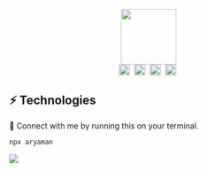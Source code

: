 <div align="center">
<img src="https://media.giphy.com/media/IeRdg7gLkfK1ly2mFU/giphy.gif" width="100"><br>
<a href="mailto:guptaaryaman22@gmail.com" target="blank"><img align="center" src="https://cdn.jsdelivr.net/npm/simple-icons@3.0.1/icons/gmail.svg" alt="Aryaman" height="20" width="20" /></a>&nbsp;
<a href="https://linkedin.com/in/ryaman" target="blank"><img align="center" src="https://cdn.jsdelivr.net/npm/simple-icons@3.0.1/icons/linkedin.svg" alt="ryaman" height="20" width="20" /></a>&nbsp;
<a href="https://twitter.com/_ryaman" target="blank"><img align="center" src="https://cdn.jsdelivr.net/npm/simple-icons@3.0.1/icons/twitter.svg" alt="_ryaman" height="20" width="20" /></a>&nbsp;
<a href="https://instagram.com/_ryaman" target="blank"><img align="center" src="https://cdn.jsdelivr.net/npm/simple-icons@3.0.1/icons/instagram.svg" alt="ryaman" height="20" width="20" /></a>&nbsp;
</div>
</p>

## ⚡ Technologies
:small_blue_diamond: Connect with me by running this on your terminal.

```bash
npx aryaman
```


![](https://komarev.com/ghpvc/?username=atpug22)
<br>

